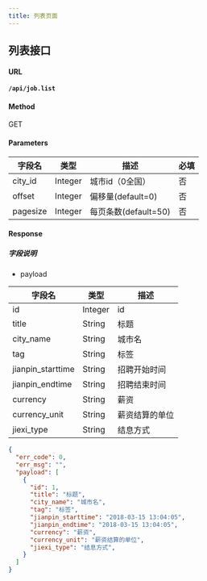 ```yaml
---
title: 列表页面
---
```


## 列表接口

#### URL

**`/api/job.list`**

#### Method

GET

#### Parameters

| 字段名 | 类型 | 描述 | 必填 |
| ----- | ----- | ----- | ----- |
| city_id | Integer | 城市id（0全国） | 否 |
| offset | Integer | 偏移量(default=0) | 否 |
| pagesize | Integer | 每页条数(default=50) | 否 |


#### Response

##### 字段说明

* payload

| 字段名 | 类型 | 描述 |
| ----- | ----- | ----- |
| id | Integer | id |
| title | String | 标题 |
| city_name | String | 城市名 |
| tag | String | 标签 |
| jianpin_starttime | String | 招聘开始时间 |
| jianpin_endtime | String | 招聘结束时间 |
| currency | String | 薪资 |
| currency_unit | String | 薪资结算的单位 |
| jiexi_type | String | 结息方式 |

```json
{
  "err_code": 0,
  "err_msg": "",
  "payload": [
    {
      "id": 1,
      "title": "标题",
      "city_name": "城市名",
      "tag": "标签",
      "jianpin_starttime": "2018-03-15 13:04:05",
      "jianpin_endtime": "2018-03-15 13:04:05",
      "currency": "薪资",
      "currency_unit": "薪资结算的单位",
      "jiexi_type": "结息方式",
    }
  ]
}
```
